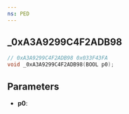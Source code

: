 ```yaml
---
ns: PED
---
```

## _0xA3A9299C4F2ADB98

```c
// 0xA3A9299C4F2ADB98 0x033F43FA
void _0xA3A9299C4F2ADB98(BOOL p0);
```


## Parameters
* **p0**: 

